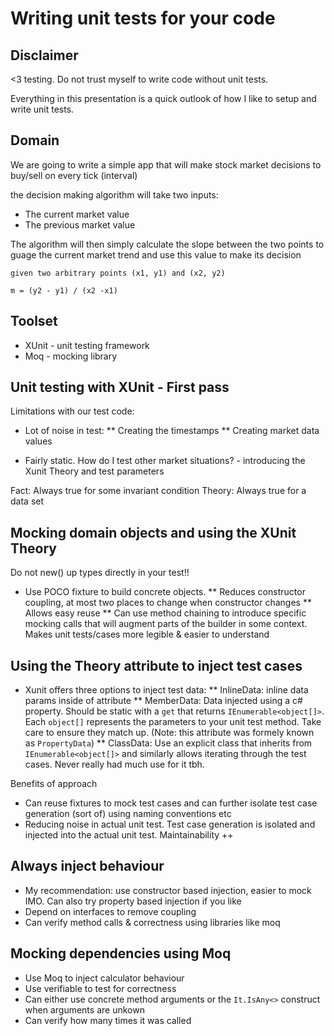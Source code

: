 # Writing unit tests for your code

## Disclaimer

<3 testing. Do not trust myself to write code without unit tests.

Everything in this presentation is a quick outlook of how I like to setup and write unit tests.


## Domain

We are going to write a simple app that will make stock market decisions to buy/sell on every tick (interval)

the decision making algorithm will take two inputs:
* The current market value
* The previous market value

The algorithm will then simply calculate the slope between the two points to guage the current market trend and use this value to make its decision

```
given two arbitrary points (x1, y1) and (x2, y2)

m = (y2 - y1) / (x2 -x1)
```

## Toolset

* XUnit - unit testing framework
* Moq - mocking library

## Unit testing with XUnit - First pass

Limitations with our test code:
* Lot of noise in test:
** Creating the timestamps
** Creating market data values

* Fairly static. How do I test other market situations? - introducing the Xunit Theory and test parameters

Fact: Always true for some invariant condition
Theory: Always true for a data set

## Mocking domain objects and using the XUnit Theory

Do not new() up types directly in your test!!

* Use POCO fixture to build concrete objects. 
** Reduces constructor coupling, at most two places to change when constructor changes
** Allows easy reuse
** Can use method chaining to introduce specific mocking calls that will augment parts of the builder in some context. Makes unit tests/cases more legible & easier to understand 

## Using the Theory attribute to inject test cases

* Xunit offers three options to inject test data: 
** InlineData: inline data params inside of attribute
** MemberData: Data injected using a c# property. Should be static with a `get` that returns `IEnumerable<object[]>`. Each `object[]` represents the parameters to your unit test method. Take care to ensure they match up. (Note: this attribute was formely known as `PropertyData`)
** ClassData: Use an explicit class that inherits from `IEnumerable<object[]>` and similarly allows iterating through the test cases. Never really had much use for it tbh.

Benefits of approach
* Can reuse fixtures to mock test cases and can further isolate test case generation (sort of) using naming conventions etc
* Reducing noise in actual unit test. Test case generation is isolated and injected into the actual unit test. Maintainability ++

## Always inject behaviour

* My recommendation: use constructor based injection, easier to mock IMO. Can also try property based injection if you like
* Depend on interfaces to remove coupling
* Can verify method calls & correctness using libraries like moq

## Mocking dependencies using Moq

* Use Moq to inject calculator behaviour
* Use verifiable to test for correctness
* Can either use concrete method arguments or the `It.IsAny<>` construct when arguments are unkown
* Can verify how many times it was called